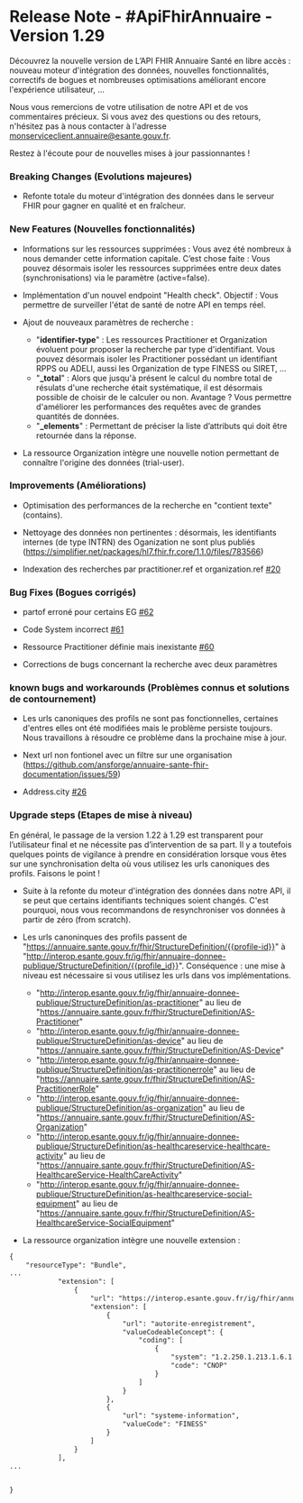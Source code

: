 # Release Note - #ApiFhirAnnuaire - Version 1.29

Découvrez la nouvelle version de L’API FHIR Annuaire Santé en libre accès : nouveau moteur d'intégration des données, nouvelles fonctionnalités, correctifs de bogues et nombreuses optimisations améliorant encore l'expérience 
utilisateur, ...

Nous vous remercions de votre utilisation de notre API et de vos commentaires précieux. Si vous avez des questions ou des retours, n'hésitez pas à nous contacter à l'adresse monserviceclient.annuaire@esante.gouv.fr.

Restez à l'écoute pour de nouvelles mises à jour passionnantes !
 

### Breaking Changes (Evolutions majeures)

- Refonte totale du moteur d'intégration des données dans le serveur FHIR pour gagner en qualité et en fraîcheur.


### New Features (Nouvelles fonctionnalités)

- Informations sur les ressources supprimées : Vous avez été nombreux à nous demander cette information capitale. C’est chose faite : Vous pouvez désormais isoler les ressources supprimées entre deux dates (synchronisations) via le paramètre (active=false). 

- Implémentation d'un nouvel endpoint "Health check". Objectif : Vous permettre de surveiller l'état de santé de notre API en temps réel.

- Ajout de nouveaux paramètres de recherche : 

  - "**identifier-type**" : Les ressources Practitioner et Organization évoluent pour proposer la recherche par type d'identifiant. Vous pouvez désormais isoler les Practitioner possédant un identifiant RPPS ou ADELI, aussi les Organization de type FINESS ou SIRET, ...
  - "**_total**" : Alors que jusqu'à présent le calcul du nombre total de résulats  d'une recherche était systématique, il est désormais possible de choisir de le calculer ou non. Avantage ? Vous permettre d'améliorer les performances des requêtes avec de grandes quantités de données.
  - "**_elements**" : Permettant de préciser la liste d’attributs qui doit être retournée dans la réponse.

- La ressource Organization intègre une nouvelle notion permettant de connaître l'origine des données (trial-user).

  


### Improvements (Améliorations)

- Optimisation des performances de la recherche en "contient texte" (contains).

- Nettoyage des données non pertinentes : désormais, les identifiants internes (de type INTRN) des Oganization ne sont plus publiés (https://simplifier.net/packages/hl7.fhir.fr.core/1.1.0/files/783566) 

- Indexation des recherches par practitioner.ref et organization.ref [#20](https://github.com/ansforge/annuaire-sante-fhir-serveur/issues/20)


### Bug Fixes (Bogues corrigés)

- partof erroné pour certains EG [#62](https://github.com/ansforge/annuaire-sante-fhir-documentation/issues/62)

- Code System incorrect [#61](https://github.com/ansforge/annuaire-sante-fhir-documentation/issues/61)

- Ressource Practitioner définie mais inexistante [#60](https://github.com/ansforge/annuaire-sante-fhir-documentation/issues/60)

- Corrections de bugs concernant la recherche avec deux paramètres

### known bugs and workarounds (Problèmes connus et solutions de contournement)

- Les urls canoniques des profils ne sont pas fonctionnelles, certaines d'entres elles ont été modifiées mais le problème persiste toujours. Nous travaillons à résoudre ce problème dans la prochaine mise à jour.

- Next url non fontionel avec un filtre sur une organisation (https://github.com/ansforge/annuaire-sante-fhir-documentation/issues/59)

- Address.city [#26](https://github.com/ansforge/annuaire-sante-fhir-documentation/issues/26)


### Upgrade steps (Etapes de mise à niveau)

En général, le passage de la version 1.22 à 1.29 est transparent pour l’utilisateur final et ne nécessite pas d’intervention de sa part.
Il y a toutefois quelques points de vigilance à prendre en considération lorsque vous êtes sur une synchronisation delta où vous utilisez les urls canoniques des profils. Faisons le point !

- Suite à la refonte du moteur d'intégration des données dans notre API, il se peut que certains identifiants techniques soient changés. 
C'est pourquoi, nous vous recommandons de resynchroniser vos données à partir de zéro (from scratch).

- Les urls canoninques des profils passent de "https://annuaire.sante.gouv.fr/fhir/StructureDefinition/{{profile-id}}" à "http://interop.esante.gouv.fr/ig/fhir/annuaire-donnee-publique/StructureDefinition/{{profile_id}}".
Conséquence : une mise à niveau est nécessaire si vous utilisez les urls dans vos implémentations.

  - "http://interop.esante.gouv.fr/ig/fhir/annuaire-donnee-publique/StructureDefinition/as-practitioner" au lieu de "https://annuaire.sante.gouv.fr/fhir/StructureDefinition/AS-Practitioner"
  - "http://interop.esante.gouv.fr/ig/fhir/annuaire-donnee-publique/StructureDefinition/as-device" au lieu de "https://annuaire.sante.gouv.fr/fhir/StructureDefinition/AS-Device"
  - "http://interop.esante.gouv.fr/ig/fhir/annuaire-donnee-publique/StructureDefinition/as-practitionerrole" au lieu de "https://annuaire.sante.gouv.fr/fhir/StructureDefinition/AS-PractitionerRole"
  - "http://interop.esante.gouv.fr/ig/fhir/annuaire-donnee-publique/StructureDefinition/as-organization" au lieu de "https://annuaire.sante.gouv.fr/fhir/StructureDefinition/AS-Organization"
  - "http://interop.esante.gouv.fr/ig/fhir/annuaire-donnee-publique/StructureDefinition/as-healthcareservice-healthcare-activity" au lieu de "https://annuaire.sante.gouv.fr/fhir/StructureDefinition/AS-HealthcareService-HealthCareActivity"
  - "http://interop.esante.gouv.fr/ig/fhir/annuaire-donnee-publique/StructureDefinition/as-healthcareservice-social-equipment" au lieu de "https://annuaire.sante.gouv.fr/fhir/StructureDefinition/AS-HealthcareService-SocialEquipment"

- La ressource organization intègre une nouvelle extension :

```xml
{
    "resourceType": "Bundle",
...
			"extension": [
				{
					"url": "https://interop.esante.gouv.fr/ig/fhir/annuaire/StructureDefinition/as-data-trace",
					"extension": [
						{
							"url": "autorite-enregistrement",
							"valueCodeableConcept": {
								"coding": [
									{
										"system": "1.2.250.1.213.1.6.1.57",
										"code": "CNOP"
									}
								]
							}
						},
						{
							"url": "systeme-information",
							"valueCode": "FINESS"
						}
					]
				}
			],     
...


} 


``` 
